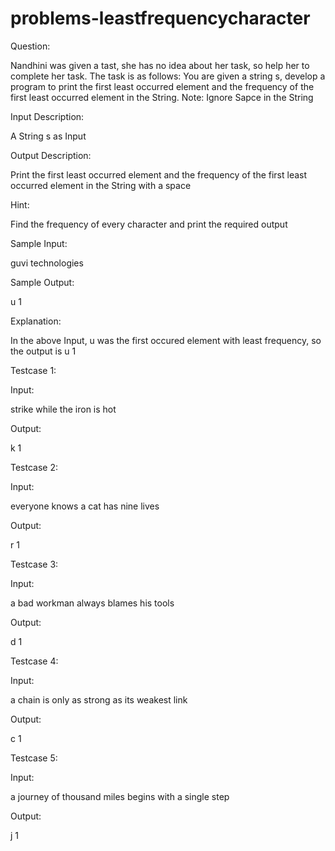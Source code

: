 # problems-leastfrequencycharacter

Question:

Nandhini was given a tast, she has no idea about her task, so help her to complete her task. The task is as follows:
You are given a string s, develop a program to print the first least occurred element and the frequency of the first least occurred element in the String.
Note:
Ignore Sapce in the String

Input Description:

A String s as Input

Output Description:

Print the first least occurred element and the frequency of the first least occurred element in the String with a space

Hint:

Find the frequency of every character and print the required output

Sample Input:

guvi technologies

Sample Output:

u 1

Explanation:

In the above Input, u was the first occured element with least frequency, so the output is u 1

Testcase 1:

Input:

strike while the iron is hot

Output:

k 1

Testcase 2:

Input:

everyone knows a cat has nine lives

Output:

r 1

Testcase 3:

Input:

a bad workman always blames his tools

Output:

d 1

Testcase 4:

Input:

a chain is only as strong as its weakest link

Output:

c 1

Testcase 5:

Input:

a journey of thousand miles begins with a single step

Output:

j 1


